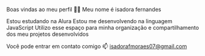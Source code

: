 
Boas vindas ao meu perfil 💙💙
Meu nome é isadora fernandes

Estou estudando na Alura
Estou me desenvolvendo na linguagem JavaScript
Utilizo esse espaço para minha organização e compartilhamento dos meu projetos desenvolvidos

Você pode entrar em contato comigo 📫
isadorafmoraes07@gmail.com
